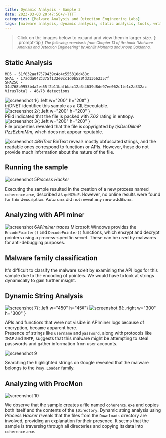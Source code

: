 ```yaml
---
title: Dynamic Analysis - Sample 3
date: 2023-03-03 20:47:56+/-TTTT  
categories: [Malware Analysis and Detection Engineering Labs]
tags: [malware analysis, dynamic analysis, static analysis, tools, write-up]     # TAG names should always be lowercase
---
```

> Click on the images below to expand and view them in larger size. 
{: .prompt-tip }
<span style="font-size: smaller;">*The following exercise is from Chapter 13 of the book "Malware Analysis and Detection Engineering" by Abhijit Mohanta and Anoop Saldanha.*</span>

## Static Analysis

```
MD5 - 51f032aaf7579439c4c4c555310d468c
SHA1 - 17adda042d375f132e0cc1d0b5204d313662357f
SHA256 - 34d768b9953b4a2ea55f2b11bafbbac12a3a4639d8de97ee062c1be1c2a332ac
VirusTotal - 46/73 detections
```
![screenshot 1](https://github.com/sanyakaushal/images/blob/main/sa3-2.PNG?raw=true){: .left w="200" h="200" } 
<br>
triDNET identified this sample as a CIL Executable. 
<br>
![screenshot 2](https://github.com/sanyakaushal/images/blob/main/sa3-3.PNG?raw=true){: .left w="200" h="200" } 
<br>
PEid indicated that the file is packed with *7.62* rating in entropy.
<br>
![screenshot 3](https://github.com/sanyakaushal/images/blob/main/sa3-4.PNG?raw=true){: .left w="200" h="200" } 
<br>
File properties revealed that the file is copyrighted by
*tjsDecDiilmP PzzBzbmMm*, which does not appear reputable.

![screenshot 4](https://github.com/sanyakaushal/images/blob/main/sa3-5.PNG?raw=true)_BinText_
BinText reveals mostly obfuscated strings, and the readable ones correspond to functions or APIs. However, these do not provide much information about the nature of the file.

## Running the sample
![screenshot 5](https://github.com/sanyakaushal/images/blob/main/sa3-6.PNG?raw=true)_Process Hacker_

Executing the sample resulted in the creation of a new process named ``coherence.exe``, described as ``qeNCVcE``. However, no online results were found for this description. 
Autoruns did not reveal any new additions.

## Analyzing with API miner
![screenshot 6](https://github.com/sanyakaushal/images/blob/main/sa3-7.PNG?raw=true)_APIminer traces_
Microsoft Windows provides the ``EncodePointer()`` and ``DecodePointer()`` functions, which encrypt and decrypt pointers using a process-specific secret. 
These can be used by malwares for anti-debugging purposes.

## Malware family classification 
It's difficult to classify the malware solelt by examining the API logs for this sample due to the encoding of pointers. 
We would have to look at strings dynamically to gain further insight. 

## Dynamic String Analysis
![screenshot 7](https://github.com/sanyakaushal/images/blob/main/sa3-9.PNG?raw=true){: .left w="450" h="450"} 
![screenshot 8](https://github.com/sanyakaushal/images/blob/main/sa3-10.PNG?raw=true){: .right w="300" h="300" }

APIs and functions that were not visible in APIminer logs because of encryption, became apparent here. <br>
Presence of strings like ``username`` and ``password``, along with protocols like ``IMAP`` and ``SMTP``, suggests that this malware might be attempting to steal passwords and gather information from user accounts. 

![screenshot 9](https://github.com/sanyakaushal/images/blob/main/sa3-11.PNG?raw=true)

Searching the highlighted strings on Google revealed that the malware belongs to the [``Pony Loader``](https://www.acunetix.com/blog/articles/pony-malware-credential-theft/) family. 

## Analyzing with ProcMon
![screenshot 10](https://github.com/sanyakaushal/images/blob/main/sa3-12.PNG?raw=true)

We observe that the sample creates a file named ``coherence.exe`` and copies both itself and the contents of the ``$Directory``. Dynamic string analysis using *Process Hacker* reveals that the files from the ``Downloads`` directory are involved, providing an explanation for their presence. 
It seems that the sample is traversing through all directories and copying its data into ``coherence.exe``.